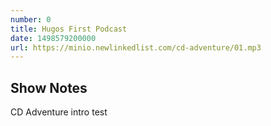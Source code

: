 ```yaml
---
number: 0
title: Hugos First Podcast
date: 1498579200000
url: https://minio.newlinkedlist.com/cd-adventure/01.mp3
---
```


## Show Notes

CD Adventure intro test
